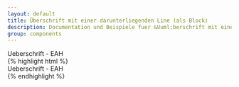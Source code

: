 ```yaml
---
layout: default
title: Überschrift mit einer darunterliegenden Line (als Block)
description: Documentation und Beispiele fuer &Uuml;berschrift mit einer darunterliegenden Line (volle Breite)
group: components
---
```


<!-- eah green -->
<section>
  <section class="headingUnderlineFullWidth-wrapper headingUnderlineFullWidth-green">
    <span class="title">Ueberschrift - EAH</span>
  </section>
</section>
{% highlight html %}
<section>
  <section class="headingUnderlineFullWidth-wrapper headingUnderlineFullWidth-green">
    <span class="title">Ueberschrift - EAH</span>
  </section>
</section>
{% endhighlight %}
